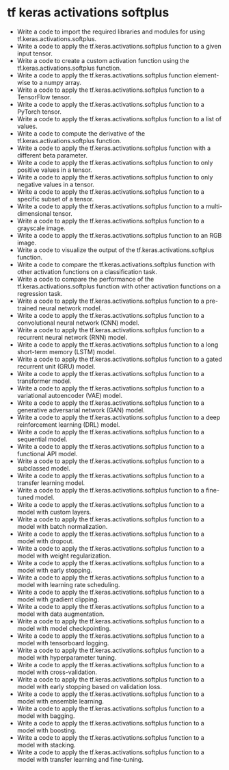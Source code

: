 # tf keras activations softplus

- Write a code to import the required libraries and modules for using tf.keras.activations.softplus.
- Write a code to apply the tf.keras.activations.softplus function to a given input tensor.
- Write a code to create a custom activation function using the tf.keras.activations.softplus function.
- Write a code to apply the tf.keras.activations.softplus function element-wise to a numpy array.
- Write a code to apply the tf.keras.activations.softplus function to a TensorFlow tensor.
- Write a code to apply the tf.keras.activations.softplus function to a PyTorch tensor.
- Write a code to apply the tf.keras.activations.softplus function to a list of values.
- Write a code to compute the derivative of the tf.keras.activations.softplus function.
- Write a code to apply the tf.keras.activations.softplus function with a different beta parameter.
- Write a code to apply the tf.keras.activations.softplus function to only positive values in a tensor.
- Write a code to apply the tf.keras.activations.softplus function to only negative values in a tensor.
- Write a code to apply the tf.keras.activations.softplus function to a specific subset of a tensor.
- Write a code to apply the tf.keras.activations.softplus function to a multi-dimensional tensor.
- Write a code to apply the tf.keras.activations.softplus function to a grayscale image.
- Write a code to apply the tf.keras.activations.softplus function to an RGB image.
- Write a code to visualize the output of the tf.keras.activations.softplus function.
- Write a code to compare the tf.keras.activations.softplus function with other activation functions on a classification task.
- Write a code to compare the performance of the tf.keras.activations.softplus function with other activation functions on a regression task.
- Write a code to apply the tf.keras.activations.softplus function to a pre-trained neural network model.
- Write a code to apply the tf.keras.activations.softplus function to a convolutional neural network (CNN) model.
- Write a code to apply the tf.keras.activations.softplus function to a recurrent neural network (RNN) model.
- Write a code to apply the tf.keras.activations.softplus function to a long short-term memory (LSTM) model.
- Write a code to apply the tf.keras.activations.softplus function to a gated recurrent unit (GRU) model.
- Write a code to apply the tf.keras.activations.softplus function to a transformer model.
- Write a code to apply the tf.keras.activations.softplus function to a variational autoencoder (VAE) model.
- Write a code to apply the tf.keras.activations.softplus function to a generative adversarial network (GAN) model.
- Write a code to apply the tf.keras.activations.softplus function to a deep reinforcement learning (DRL) model.
- Write a code to apply the tf.keras.activations.softplus function to a sequential model.
- Write a code to apply the tf.keras.activations.softplus function to a functional API model.
- Write a code to apply the tf.keras.activations.softplus function to a subclassed model.
- Write a code to apply the tf.keras.activations.softplus function to a transfer learning model.
- Write a code to apply the tf.keras.activations.softplus function to a fine-tuned model.
- Write a code to apply the tf.keras.activations.softplus function to a model with custom layers.
- Write a code to apply the tf.keras.activations.softplus function to a model with batch normalization.
- Write a code to apply the tf.keras.activations.softplus function to a model with dropout.
- Write a code to apply the tf.keras.activations.softplus function to a model with weight regularization.
- Write a code to apply the tf.keras.activations.softplus function to a model with early stopping.
- Write a code to apply the tf.keras.activations.softplus function to a model with learning rate scheduling.
- Write a code to apply the tf.keras.activations.softplus function to a model with gradient clipping.
- Write a code to apply the tf.keras.activations.softplus function to a model with data augmentation.
- Write a code to apply the tf.keras.activations.softplus function to a model with model checkpointing.
- Write a code to apply the tf.keras.activations.softplus function to a model with tensorboard logging.
- Write a code to apply the tf.keras.activations.softplus function to a model with hyperparameter tuning.
- Write a code to apply the tf.keras.activations.softplus function to a model with cross-validation.
- Write a code to apply the tf.keras.activations.softplus function to a model with early stopping based on validation loss.
- Write a code to apply the tf.keras.activations.softplus function to a model with ensemble learning.
- Write a code to apply the tf.keras.activations.softplus function to a model with bagging.
- Write a code to apply the tf.keras.activations.softplus function to a model with boosting.
- Write a code to apply the tf.keras.activations.softplus function to a model with stacking.
- Write a code to apply the tf.keras.activations.softplus function to a model with transfer learning and fine-tuning.